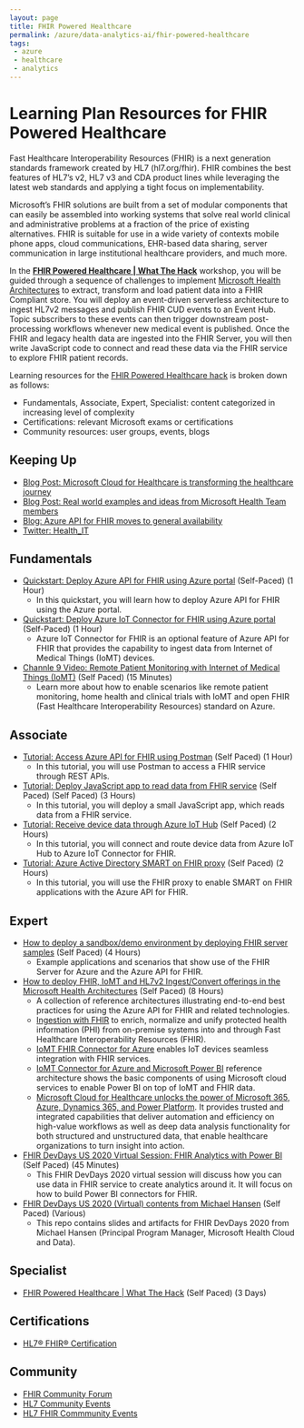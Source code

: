 ```yaml
---
layout: page
title: FHIR Powered Healthcare
permalink: /azure/data-analytics-ai/fhir-powered-healthcare
tags: 
 - azure
 - healthcare
 - analytics
---
```


# Learning Plan Resources for FHIR Powered Healthcare

Fast Healthcare Interoperability Resources (FHIR) is a next generation standards framework created by HL7 (hl7.org/fhir).  FHIR combines the best features of HL7’s v2, HL7 v3 and CDA product lines while leveraging the latest web standards and applying a tight focus on implementability.

Microsoft’s FHIR solutions are built from a set of modular components that can easily be assembled into working systems that solve real world clinical and administrative problems at a fraction of the price of existing alternatives.  FHIR is suitable for use in a wide variety of contexts mobile phone apps, cloud communications, EHR-based data sharing, server communication in large institutional healthcare providers, and much more.

In the **[FHIR Powered Healthcare | What The Hack](https://microsoft.github.io/WhatTheHack/027-FHIRPoweredHealthcare/)** workshop, you will be guided through a sequence of challenges to implement [Microsoft Health Architectures](https://microsoft.github.io/health-architectures/) to extract, transform and load patient data into a FHIR Compliant store.  You will deploy an event-driven serverless architecture to ingest HL7v2 messages and publish FHIR CUD events to an Event Hub.  Topic subscribers to these events can then trigger downstream post-processing workflows whenever new medical event is published.  Once the FHIR and legacy health data are ingested into the FHIR Server, you will then write JavaScript code to connect and read these data via the FHIR service to explore FHIR patient records.

Learning resources for the [FHIR Powered Healthcare hack](https://microsoft.github.io/WhatTheHack/027-FHIRPoweredHealthcare/) is broken down as follows:
* Fundamentals, Associate, Expert, Specialist: content categorized in increasing level of complexity
* Certifications: relevant Microsoft exams or certifications
* Community resources: user groups, events, blogs


## Keeping Up

* [Blog Post: Microsoft Cloud for Healthcare is transforming the healthcare journey](https://cloudblogs.microsoft.com/industry-blog/health/2020/10/28/microsoft-cloud-for-healthcare-is-transforming-the-healthcare-journey/)
* [Blog Post: Real world examples and ideas from Microsoft Health Team members](https://microsoft.github.io/health-architectures/Posts.html)
* [Blog: Azure API for FHIR moves to general availability](https://azure.microsoft.com/en-us/blog/azure-api-for-fhir-moves-to-general-availability/)
* [Twitter: Health_IT](https://twitter.com/Health_IT)


## Fundamentals

* [Quickstart: Deploy Azure API for FHIR using Azure portal](https://docs.microsoft.com/en-us/azure/healthcare-apis/fhir-paas-portal-quickstart) (Self-Paced) (1 Hour)
    * In this quickstart, you will learn how to deploy Azure API for FHIR using the Azure portal.
* [Quickstart: Deploy Azure IoT Connector for FHIR using Azure portal](https://docs.microsoft.com/en-us/azure/healthcare-apis/iot-fhir-portal-quickstart) (Self-Paced) (1 Hour)
    * Azure IoT Connector for FHIR is an optional feature of Azure API for FHIR that provides the capability to ingest data from Internet of Medical Things (IoMT) devices.
* [Channle 9 Video: Remote Patient Monitoring with Internet of Medical Things (IoMT)](https://channel9.msdn.com/Shows/Internet-of-Things-Show/Remote-Patient-Monitoring-with-Internet-of-Medical-Things-IoMT) (Self Paced) (15 Minutes)
    * Learn more about how to enable scenarios like remote patient monitoring, home health and clinical trials with IoMT and open FHIR (Fast Healthcare Interoperability Resources) standard on Azure.


## Associate

* [Tutorial: Access Azure API for FHIR using Postman](https://docs.microsoft.com/en-us/azure/healthcare-apis/access-fhir-postman-tutorial) (Self Paced) (1 Hour)
    * In this tutorial, you will use Postman to access a FHIR service through REST APIs.
* [Tutorial: Deploy JavaScript app to read data from FHIR service](https://docs.microsoft.com/en-us/azure/healthcare-apis/tutorial-web-app-fhir-server) (Self Paced) (Self Paced) (3 Hours)
    * In this tutorial, you will deploy a small JavaScript app, which reads data from a FHIR service.
* [Tutorial: Receive device data through Azure IoT Hub](https://docs.microsoft.com/en-us/azure/healthcare-apis/device-data-through-iot-hub) (Self Paced) (2 Hours)
    * In this tutorial, you will connect and route device data from Azure IoT Hub to Azure IoT Connector for FHIR.
* [Tutorial: Azure Active Directory SMART on FHIR proxy](https://docs.microsoft.com/en-us/azure/healthcare-apis/use-smart-on-fhir-proxy) (Self Paced) (2 Hours)
    * In this tutorial, you will use the FHIR proxy to enable SMART on FHIR applications with the Azure API for FHIR.


## Expert

* [How to deploy a sandbox/demo environment by deploying FHIR server samples](https://github.com/microsoft/fhir-server-samples) (Self Paced) (4 Hours)
    * Example applications and scenarios that show use of the FHIR Server for Azure and the Azure API for FHIR.
* [How to deploy FHIR, IoMT and HL7v2 Ingest/Convert offerings in the Microsoft Health Architectures](https://github.com/microsoft/health-architectures#getting-started) (Self Paced) (8 Hours)
    * A collection of reference architectures illustrating end-to-end best practices for using the Azure API for FHIR and related technologies.
    * [Ingestion with FHIR](https://microsoft.github.io/health-architectures/Architectures-FHIR-Ingestion.html) to enrich, normalize and unify protected health information (PHI) from on-premise systems into and through Fast Healthcare Interoperability Resources (FHIR).
    * [IoMT FHIR Connector for Azure](https://microsoft.github.io/health-architectures/Architectures-IoMT-Connector.html) enables IoT devices seamless integration with FHIR services.
    * [IoMT Connector for Azure and Microsoft Power BI](https://microsoft.github.io/health-architectures/Architectures-IoMT-PowerBI.html) reference architecture shows the basic components of using Microsoft cloud services to enable Power BI on top of IoMT and FHIR data.
    * [Microsoft Cloud for Healthcare unlocks the power of Microsoft 365, Azure, Dynamics 365, and Power Platform](https://microsoft.github.io/health-architectures/Cloud4Health-Dynamics.html).  It provides trusted and integrated capabilities that deliver automation and efficiency on high-value workflows as well as deep data analysis functionality for both structured and unstructured data, that enable healthcare organizations to turn insight into action.
* [FHIR DevDays US 2020 Virtual Session: FHIR Analytics with Power BI](https://www.youtube.com/watch?v=AqFZTf_gVhU) (Self Paced) (45 Minutes)
    * This FHIR DevDays 2020 virtual session will discuss how you can use data in FHIR service to create analytics around it.  It will focus on how to build Power BI connectors for FHIR.
* [FHIR DevDays US 2020 (Virtual) contents from Michael Hansen](https://github.com/hansenms/FHIRDevDays-Virtual2020) (Self Paced) (Various)
    * This repo contains slides and artifacts for FHIR DevDays 2020 from Michael Hansen (Principal Program Manager, Microsoft Health Cloud and Data).

## Specialist

* [FHIR Powered Healthcare | What The Hack](https://microsoft.github.io/WhatTheHack/027-FHIRPoweredHealthcare/) (Self Paced) (3 Days)


## Certifications

* [HL7® FHIR® Certification](https://www.hl7.org/certification/fhir.cfm?ref=nav)


## Community

* [FHIR Community Forum](http://community.fhir.org/)
* [HL7 Community Events](https://www.hl7.org/events/index.cfm?showallevents&ref=nav)
* [HL7 FHIR Commmunity Events](http://www.hl7.org/FHIRCommunityEvents/)

